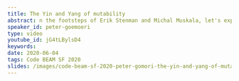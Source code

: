 ```yaml
---
title: The Yin and Yang of mutability
abstract: n the footsteps of Erik Stenman and Michal Muskala, let's explore another part of the BEAM VM. The two extremes of mutability: atomic counters and persistent terms were introduced without much ado, almost secretly in the patch release OTP 21.2. Via an example using them in an hdr histogram implementation, I'd like to explore their behaviour, caveats and limitations. And also show some benchmarks for scenarios when "you have to measure".
speaker_id: peter-goemoeri
type: video
youtube_id: jG4tLBylsD4
keywords: 
date: 2020-06-04
tags: Code BEAM SF 2020
slides: /images/code-beam-sf-2020-peter-gomori-the-yin-and-yang-of-mutability.pdf
---
```


